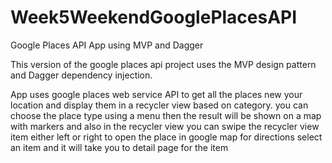 # Week5WeekendGooglePlacesAPI
Google Places API App using MVP and Dagger

This version of the google places api project uses the MVP design pattern and Dagger dependency injection.


App uses google places web service API to get all the places new your location and display them in a recycler view based on category. 
you can choose the place type using a menu then the result will be shown on a map with markers and also in the recycler view you can 
swipe the recycler view item either left or right to open the place in google map for directions select an item and it will 
take you to detail page for the item
